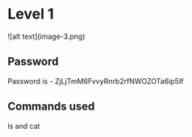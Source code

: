 <h1>Level 1</h1>
![alt text](image-3.png)
<h2>Password</h2>
Password is - ZjLjTmM6FvvyRnrb2rfNWOZOTa6ip5If

<h2>Commands used</h2>
ls and cat
